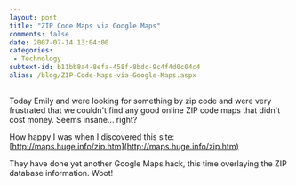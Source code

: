 ```yaml
---
layout: post
title: "ZIP Code Maps via Google Maps"
comments: false
date: 2007-07-14 13:04:00
categories:
 - Technology
subtext-id: b11bb8a4-8efa-458f-8bdc-9c4f4d0c04c4
alias: /blog/ZIP-Code-Maps-via-Google-Maps.aspx
---
```



Today Emily and were looking for something by zip code and were very frustrated that we couldn't find any good online ZIP code maps that didn't cost money. Seems insane... right?

How happy I was when I discovered this site: [http://maps.huge.info/zip.htm](http://maps.huge.info/zip.htm)

They have done yet another Google Maps hack, this time overlaying the ZIP database information. Woot!

